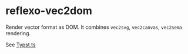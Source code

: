 # reflexo-vec2dom

Render vector format as DOM. It combines `vec2svg`, `vec2canvas`, `vec2sema` rendering.

See [Typst.ts](https://github.com/Myriad-Dreamin/typst.ts)
